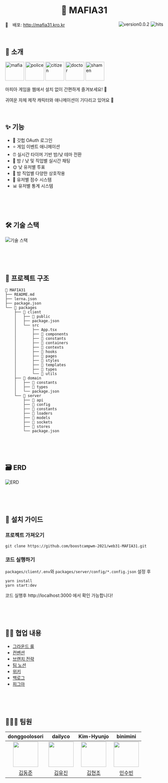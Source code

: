 <h1 align="center">
	🔫 MAFIA31
</h1>

<img src="https://hits.seeyoufarm.com/api/count/incr/badge.svg?url=https://github.com/boostcampwm-2021/web31-MAFIA31&count_bg=%234E416D&title_bg=%23727272&icon=&icon_color=%23E7E7E7&title=hits&edge_flat=false" alt="hits" align='right' style='margin-left:5px;' />

<img src="https://img.shields.io/badge/version-v0.0.2-blue" alt="version0.0.2" align='right' style='margin-left:5px;'/>

🔗 배포: <http://mafia31.kro.kr>

<br/>

## 👋 소개

<img src="https://user-images.githubusercontent.com/69030160/144362285-b4f6673d-328b-4736-be33-69c7ecdb36b7.png" width=60px alt="mafia">
<img src="https://user-images.githubusercontent.com/69030160/144362524-962c7caa-83e8-4e48-a13a-e4626b4c61be.png" width=60px alt="police">
<img src="https://user-images.githubusercontent.com/69030160/144362470-e5927251-6825-4785-bbdd-e2581c57045d.png" width=60px alt="citizen">
<img src="https://user-images.githubusercontent.com/69030160/144362467-6a70e5b1-01de-4bc7-a16d-33df14f944c5.png" width=60px alt="doctor">
<img src="https://user-images.githubusercontent.com/69030160/144362890-2e16c956-26be-4663-87ac-226e6d798b27.png" width=60px alt="shamen">

마피아 게임을 웹에서 설치 없이 간편하게 즐겨보세요! 🔫

귀여운 자체 제작 캐릭터와 애니메이션이 기다리고 있어요 💜

<br/>

## ✨ 기능

- 👤 깃헙 OAuth 로그인
- ⭐ 게임 이벤트 애니메이션
- ⏰ 실시간 타이머 기반 밤/낮 테마 전환
- 💬 밤 / 낮 및 직업별 실시간 채팅
- 🌞 낮 유저별 투표
- 🌝 밤 직업별 다양한 상호작용
- 🥇 유저별 점수 시스템
- 📊 유저별 통계 시스템

<br/><br/><br/>

## 🛠 기술 스택

![기술 스택](https://user-images.githubusercontent.com/69030160/144361842-775589b6-23b2-4e6c-a5db-517ea4ad57c0.png)

<br/><br/><br/>

## 📂 프로젝트 구조

```
📁 MAFIA31
├── README.md
├── lerna.json
├── package.json
└── 📁 packages
    ├── 📁 client
    │   ├── 📁 public
    │   ├── package.json
    │   └── src
    │       ├── App.tsx
    │       ├── 📁 components
    │       ├── 📁 constants
    │       ├── 📁 containers
    │       ├── 📁 contexts
    │       ├── 📁 hooks
    │       ├── 📁 pages
    │       ├── 📁 styles
    │       ├── 📁 templates
    │       ├── 📁 types
    │       └── 📁 utils
    ├── 📁 domain
    │   ├── 📁 constants
    │   ├── 📁 types
    │   └── package.json
    └── 📁 server
        ├── 📁 api
        ├── 📁 config
        ├── 📁 constants
        ├── 📁 loaders
        ├── 📁 models
        ├── 📁 sockets
        ├── 📁 stores
        └── package.json

```

<br/><br/><br/>

## 🗃 ERD

![ERD](https://user-images.githubusercontent.com/69030160/144361896-67e24eed-d3ee-467c-a0c6-6bb0ebeeadc1.png)

<br/><br/><br/>

## 📜 설치 가이드

### 프로젝트 가져오기

```
git clone https://github.com/boostcampwm-2021/web31-MAFIA31.git
```

### 코드 실행하기

`packages/client/.env`와 `packages/server/config/*.config.json` 설정 후

```
yarn install
yarn start:dev
```

코드 실행후 http://localhost:3000 에서 확인 가능합니다!

<br/><br/><br/>

## 🤙🏻 협업 내용

- [그라운드 룰][ground-rule]
- [컨벤션][convention]
- [브랜치 전략][branch-strategy]
- [팀 노션][notion]
- [위키][wiki]
- [백로그][backlog]
- [피그마][figma]

<br/><br/><br/>

## 👩🏻‍💻 팀원

|                      **donggoolosori**                      |                      **dailyco**                      |                      **Kim-Hyunjo**                      |                      **binimini**                      |
| :---------------------------------------------------------: | :---------------------------------------------------: | :------------------------------------------------------: | :----------------------------------------------------: |
| <img src="https://github.com/donggoolosori.png" width="80"> | <img src="https://github.com/dailyco.png" width="80"> | <img src="https://github.com/Kim-Hyunjo.png" width="80"> | <img src="https://github.com/binimini.png" width="80"> |
|            [김동준](https://github.com/dailyco)             |         [김유진](https://github.com/dailyco)          |         [김현조](https://github.com/Kim-Hyunjo)          |         [민수빈](https://github.com/binimini)          |

[ground-rule]: https://github.com/boostcampwm-2021/web31-MAFIA31/wiki/%F0%9F%A4%99%F0%9F%8F%BB-%EA%B7%B8%EB%9D%BC%EC%9A%B4%EB%93%9C-%EB%A3%B0
[convention]: https://github.com/boostcampwm-2021/web31-MAFIA31/wiki/%E2%9C%A8-%EC%BB%A8%EB%B2%A4%EC%85%98
[branch-strategy]: https://github.com/boostcampwm-2021/web31-MAFIA31/wiki/%EB%B8%8C%EB%9E%9C%EC%B9%98-%EC%A0%84%EB%9E%B5
[notion]: https://seed-cry-ce7.notion.site/QUARTER-f5f30a4b31264ae48129812cfb6e67f0
[wiki]: https://github.com/boostcampwm-2021/web31-MAFIA31/wiki
[backlog]: https://www.notion.so/1661832777304e1cb5b174e5cdf88828?v=60f48437c978401988726113f48ec8f7
[figma]: https://www.figma.com/file/t5XZb9VtAkkOFe5EK2taaH/MAFIA?node-id=0%3A1

